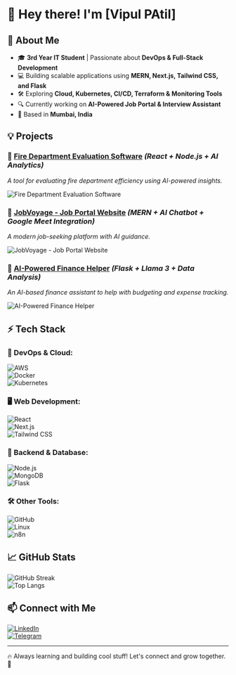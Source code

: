 # 👋 Hey there! I'm [Vipul PAtil]

## 🚀 About Me

- 🎓 **3rd Year IT Student** | Passionate about **DevOps & Full-Stack Development**
- 💻 Building scalable applications using **MERN, Next.js, Tailwind CSS, and Flask**
- 🛠️ Exploring **Cloud, Kubernetes, CI/CD, Terraform & Monitoring Tools**
- 🔍 Currently working on **AI-Powered Job Portal & Interview Assistant**
- 📍 Based in **Mumbai, India**

## 💡 Projects

### 🔹 **[Fire Department Evaluation Software](#)** *(React + Node.js + AI Analytics)*
_A tool for evaluating fire department efficiency using AI-powered insights._

![Fire Department Evaluation Software](https://via.placeholder.com/800x400?text=Fire+Department+Evaluation+Software)

### 🔹 **[JobVoyage - Job Portal Website](#)** *(MERN + AI Chatbot + Google Meet Integration)*
_A modern job-seeking platform with AI guidance._

![JobVoyage - Job Portal Website](https://via.placeholder.com/800x400?text=JobVoyage+-+Job+Portal+Website)

### 🔹 **[AI-Powered Finance Helper](#)** *(Flask + Llama 3 + Data Analysis)*
_An AI-based finance assistant to help with budgeting and expense tracking._

![AI-Powered Finance Helper](https://via.placeholder.com/800x400?text=AI-Powered+Finance+Helper)

## ⚡ Tech Stack

### **🚀 DevOps & Cloud:**
![AWS](https://img.shields.io/badge/AWS-232F3E?style=for-the-badge&logo=amazon-aws&logoColor=white)  
![Docker](https://img.shields.io/badge/Docker-2496ED?style=for-the-badge&logo=docker&logoColor=white)  
![Kubernetes](https://img.shields.io/badge/Kubernetes-326CE5?style=for-the-badge&logo=kubernetes&logoColor=white)

### **🖥️ Web Development:**
![React](https://img.shields.io/badge/React-61DAFB?style=for-the-badge&logo=react&logoColor=black)  
![Next.js](https://img.shields.io/badge/Next.js-000000?style=for-the-badge&logo=next.js&logoColor=white)  
![Tailwind CSS](https://img.shields.io/badge/TailwindCSS-38B2AC?style=for-the-badge&logo=tailwind-css&logoColor=white)

### **📡 Backend & Database:**
![Node.js](https://img.shields.io/badge/Node.js-43853D?style=for-the-badge&logo=node.js&logoColor=white)  
![MongoDB](https://img.shields.io/badge/MongoDB-47A248?style=for-the-badge&logo=mongodb&logoColor=white)  
![Flask](https://img.shields.io/badge/Flask-000000?style=for-the-badge&logo=flask&logoColor=white)

### **🛠️ Other Tools:**
![GitHub](https://img.shields.io/badge/GitHub-181717?style=for-the-badge&logo=github&logoColor=white)  
![Linux](https://img.shields.io/badge/Linux-FCC624?style=for-the-badge&logo=linux&logoColor=black)  
![n8n](https://img.shields.io/badge/n8n-0B1019?style=for-the-badge&logo=n8n&logoColor=orange)

## 📈 GitHub Stats

![GitHub Streak](https://github-readme-streak-stats.herokuapp.com?user=your-github-username&theme=react&hide_border=true)  
![Top Langs](https://github-readme-stats.vercel.app/api/top-langs/?username=your-github-username&layout=compact&theme=react)

## 📫 Connect with Me

[![LinkedIn](https://img.shields.io/badge/LinkedIn-0A66C2?style=for-the-badge&logo=linkedin&logoColor=white)](https://www.linkedin.com/in/your-profile/)  
[![Telegram](https://img.shields.io/badge/Telegram-2CA5E0?style=for-the-badge&logo=telegram&logoColor=white)](https://t.me/yourusername)

---
🔥 Always learning and building cool stuff! Let's connect and grow together. 🚀

